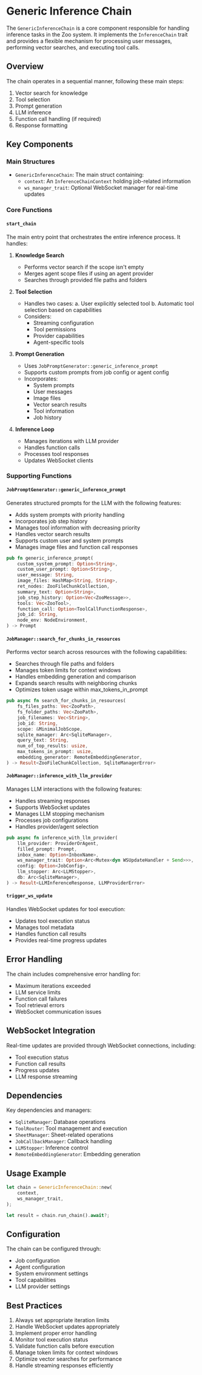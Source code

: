 # Generic Inference Chain

The `GenericInferenceChain` is a core component responsible for handling inference tasks in the Zoo system. It implements the `InferenceChain` trait and provides a flexible mechanism for processing user messages, performing vector searches, and executing tool calls.

## Overview

The chain operates in a sequential manner, following these main steps:

1. Vector search for knowledge
2. Tool selection
3. Prompt generation
4. LLM inference
5. Function call handling (if required)
6. Response formatting

## Key Components

### Main Structures

- `GenericInferenceChain`: The main struct containing:
  - `context`: An `InferenceChainContext` holding job-related information
  - `ws_manager_trait`: Optional WebSocket manager for real-time updates

### Core Functions

#### `start_chain`

The main entry point that orchestrates the entire inference process. It handles:

1. **Knowledge Search**
   - Performs vector search if the scope isn't empty
   - Merges agent scope files if using an agent provider
   - Searches through provided file paths and folders

2. **Tool Selection**
   - Handles two cases:
     a. User explicitly selected tool
     b. Automatic tool selection based on capabilities
   - Considers:
     - Streaming configuration
     - Tool permissions
     - Provider capabilities
     - Agent-specific tools

3. **Prompt Generation**
   - Uses `JobPromptGenerator::generic_inference_prompt`
   - Supports custom prompts from job config or agent config
   - Incorporates:
     - System prompts
     - User messages
     - Image files
     - Vector search results
     - Tool information
     - Job history

4. **Inference Loop**
   - Manages iterations with LLM provider
   - Handles function calls
   - Processes tool responses
   - Updates WebSocket clients

### Supporting Functions

#### `JobPromptGenerator::generic_inference_prompt`

Generates structured prompts for the LLM with the following features:
- Adds system prompts with priority handling
- Incorporates job step history
- Manages tool information with decreasing priority
- Handles vector search results
- Supports custom user and system prompts
- Manages image files and function call responses

```rust
pub fn generic_inference_prompt(
    custom_system_prompt: Option<String>,
    custom_user_prompt: Option<String>,
    user_message: String,
    image_files: HashMap<String, String>,
    ret_nodes: ZooFileChunkCollection,
    summary_text: Option<String>,
    job_step_history: Option<Vec<ZooMessage>>,
    tools: Vec<ZooTool>,
    function_call: Option<ToolCallFunctionResponse>,
    job_id: String,
    node_env: NodeEnvironment,
) -> Prompt
```

#### `JobManager::search_for_chunks_in_resources`

Performs vector search across resources with the following capabilities:
- Searches through file paths and folders
- Manages token limits for context windows
- Handles embedding generation and comparison
- Expands search results with neighboring chunks
- Optimizes token usage within max_tokens_in_prompt

```rust
pub async fn search_for_chunks_in_resources(
    fs_files_paths: Vec<ZooPath>,
    fs_folder_paths: Vec<ZooPath>,
    job_filenames: Vec<String>,
    job_id: String,
    scope: &MinimalJobScope,
    sqlite_manager: Arc<SqliteManager>,
    query_text: String,
    num_of_top_results: usize,
    max_tokens_in_prompt: usize,
    embedding_generator: RemoteEmbeddingGenerator,
) -> Result<ZooFileChunkCollection, SqliteManagerError>
```

#### `JobManager::inference_with_llm_provider`

Manages LLM interactions with the following features:
- Handles streaming responses
- Supports WebSocket updates
- Manages LLM stopping mechanism
- Processes job configurations
- Handles provider/agent selection

```rust
pub async fn inference_with_llm_provider(
    llm_provider: ProviderOrAgent,
    filled_prompt: Prompt,
    inbox_name: Option<InboxName>,
    ws_manager_trait: Option<Arc<Mutex<dyn WSUpdateHandler + Send>>>,
    config: Option<JobConfig>,
    llm_stopper: Arc<LLMStopper>,
    db: Arc<SqliteManager>,
) -> Result<LLMInferenceResponse, LLMProviderError>
```

#### `trigger_ws_update`

Handles WebSocket updates for tool execution:
- Updates tool execution status
- Manages tool metadata
- Handles function call results
- Provides real-time progress updates

## Error Handling

The chain includes comprehensive error handling for:
- Maximum iterations exceeded
- LLM service limits
- Function call failures
- Tool retrieval errors
- WebSocket communication issues

## WebSocket Integration

Real-time updates are provided through WebSocket connections, including:
- Tool execution status
- Function call results
- Progress updates
- LLM response streaming

## Dependencies

Key dependencies and managers:
- `SqliteManager`: Database operations
- `ToolRouter`: Tool management and execution
- `SheetManager`: Sheet-related operations
- `JobCallbackManager`: Callback handling
- `LLMStopper`: Inference control
- `RemoteEmbeddingGenerator`: Embedding generation

## Usage Example

```rust
let chain = GenericInferenceChain::new(
    context,
    ws_manager_trait,
);

let result = chain.run_chain().await?;
```

## Configuration

The chain can be configured through:
- Job configuration
- Agent configuration
- System environment settings
- Tool capabilities
- LLM provider settings

## Best Practices

1. Always set appropriate iteration limits
2. Handle WebSocket updates appropriately
3. Implement proper error handling
4. Monitor tool execution status
5. Validate function calls before execution
6. Manage token limits for context windows
7. Optimize vector searches for performance
8. Handle streaming responses efficiently 